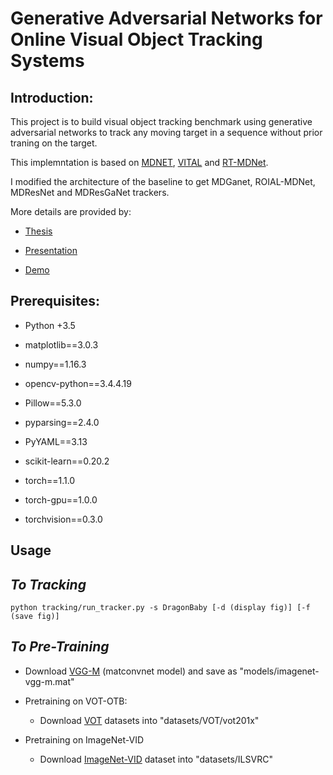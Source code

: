 # **Generative Adversarial Networks for Online Visual Object Tracking Systems**

## **Introduction:**
This project is to build visual object tracking benchmark using generative adversarial networks to track any moving target in a sequence without prior traning on the target.

This implemntation is based on [MDNET](https://github.com/HyeonseobNam/py-MDNet), [VITAL](https://github.com/abnerwang/py-Vital) and [RT-MDNet](https://github.com/sydney0zq/RT-MDNet-OPN). 

I modified the architecture of the baseline to get MDGanet, ROIAL-MDNet, MDResNet and MDResGaNet trackers.

More details are provided by:

- [Thesis](https://scholars.wlu.ca/etd/2196/)

- [Presentation](https://github.com/g-zin/gan-visual-tracking/files/4535249/GANs.for.online.viusal.object.tracking.systems_presentation.pdf)

- [Demo](https://youtu.be/s2DPnLAxFuQ)

## **Prerequisites:**
- Python +3.5

- matplotlib==3.0.3

- numpy==1.16.3

- opencv-python==3.4.4.19

- Pillow==5.3.0

- pyparsing==2.4.0

- PyYAML==3.13

- scikit-learn==0.20.2

- torch==1.1.0

- torch-gpu==1.0.0

- torchvision==0.3.0

## **Usage**
## ***To Tracking***

```
python tracking/run_tracker.py -s DragonBaby [-d (display fig)] [-f (save fig)]
```

## ***To Pre-Training***

- Download [VGG-M](http://www.vlfeat.org/matconvnet/models/imagenet-vgg-m.mat) (matconvnet model) and save as "models/imagenet-vgg-m.mat"

- Pretraining on VOT-OTB:
  - Download [VOT](http://www.votchallenge.net/) datasets into "datasets/VOT/vot201x"
- Pretraining on ImageNet-VID
  - Download [ImageNet-VID](http://bvisionweb1.cs.unc.edu/ilsvrc2015/download-videos-3j16.php#vid) dataset into "datasets/ILSVRC"



